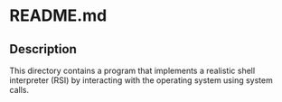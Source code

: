 # README.md 

## Description

This directory contains a program that implements a realistic shell interpreter (RSI) by interacting with the operating system using system calls.
